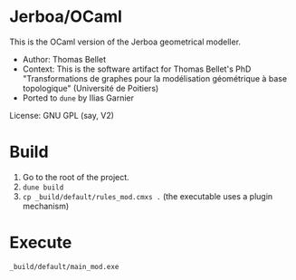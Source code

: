 # Jerboa/OCaml

This is the OCaml version of the Jerboa geometrical modeller.
- Author: Thomas Bellet
- Context: This is the software artifact for Thomas Bellet's PhD "Transformations de graphes pour la modélisation géométrique à base topologique"
  (Université de Poitiers)
- Ported to `dune` by Ilias Garnier

License: GNU GPL (say, V2)

# Build
1. Go to the root of the project.
2. `dune build`
3. `cp _build/default/rules_mod.cmxs .` (the executable uses a plugin mechanism)

# Execute
`_build/default/main_mod.exe`
